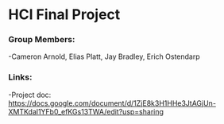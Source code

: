 # HCI Final Project
### Group Members: 
-Cameron Arnold, Elias Platt, Jay Bradley, Erich Ostendarp

### Links:
-Project doc: https://docs.google.com/document/d/1ZjE8k3H1HHe3JtAGjUn-XMTKdal1YFb0_efKGs13TWA/edit?usp=sharing
